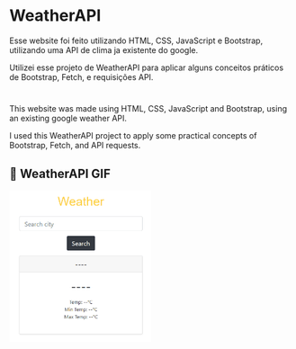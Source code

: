 # WeatherAPI

Esse website foi feito utilizando HTML, CSS, JavaScript e Bootstrap, utilizando uma API de clima ja existente do google.

Utilizei esse projeto de WeatherAPI para aplicar alguns conceitos práticos de Bootstrap, Fetch, e requisições API.
#

This website was made using HTML, CSS, JavaScript and Bootstrap, using an existing google weather API.

I used this WeatherAPI project to apply some practical concepts of Bootstrap, Fetch, and API requests.

## :camera_flash: WeatherAPI GIF
<img src="Animacao.gif" width="50%">
